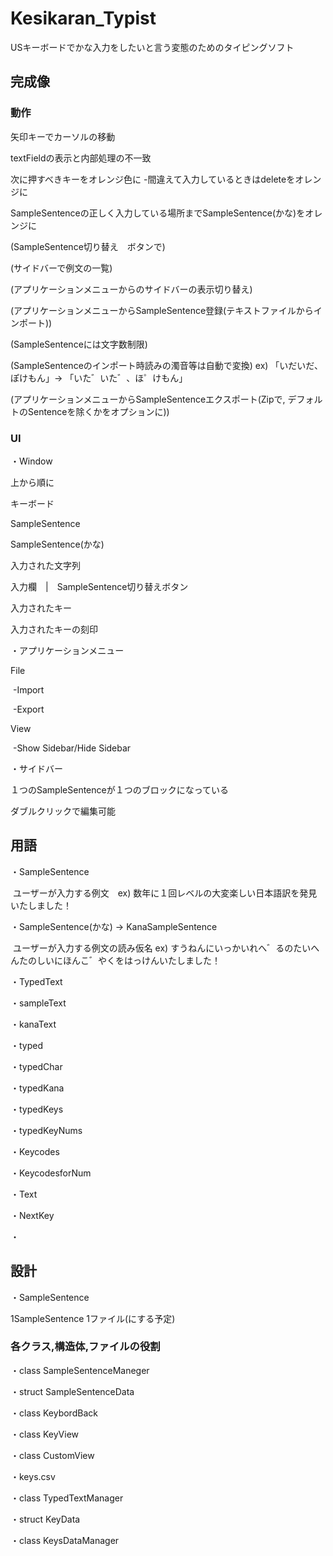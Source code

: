 # Kesikaran_Typist

USキーボードでかな入力をしたいと言う変態のためのタイピングソフト



## 完成像

### 動作

矢印キーでカーソルの移動

textFieldの表示と内部処理の不一致

次に押すべきキーをオレンジ色に -間違えて入力しているときはdeleteをオレンジに

SampleSentenceの正しく入力している場所までSampleSentence(かな)をオレンジに

(SampleSentence切り替え　ボタンで)

(サイドバーで例文の一覧)

(アプリケーションメニューからのサイドバーの表示切り替え)

(アプリケーションメニューからSampleSentence登録(テキストファイルからインポート))

(SampleSentenceには文字数制限)

(SampleSentenceのインポート時読みの濁音等は自動で変換) ex) 「いだいだ、ぽけもん」-> 「いた゛いた゛、ほ゜けもん」

(アプリケーションメニューからSampleSentenceエクスポート(Zipで, デフォルトのSentenceを除くかをオプションに))





### UI

・Window

上から順に

キーボード

SampleSentence

SampleSentence(かな)

入力された文字列

入力欄　|　SampleSentence切り替えボタン 

入力されたキー

入力されたキーの刻印

・アプリケーションメニュー

File

​	-Import

​	-Export 

View

​	-Show Sidebar/Hide Sidebar

・サイドバー

１つのSampleSentenceが１つのブロックになっている

ダブルクリックで編集可能





## 用語

・SampleSentence

​	ユーザーが入力する例文　ex) 数年に１回レベルの大変楽しい日本語訳を発見いたしました！

・SampleSentence(かな) -> KanaSampleSentence

​		ユーザーが入力する例文の読み仮名 ex) すうねんにいっかいれへ゛るのたいへんたのしいにほんこ゛やくをはっけんいたしました！

・TypedText 

・sampleText

・kanaText

・typed

・typedChar

・typedKana

・typedKeys

・typedKeyNums

・Keycodes

・KeycodesforNum

・Text

・NextKey

・



## 設計

・SampleSentence

1SampleSentence 1ファイル(にする予定)

### 各クラス,構造体,ファイルの役割

・class SampleSentenceManeger 

・struct SampleSentenceData

・class KeybordBack

・class KeyView

・class CustomView

・keys.csv

・class TypedTextManager

・struct KeyData

・class KeysDataManager





